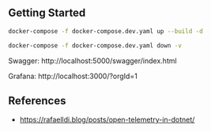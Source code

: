 
## Getting Started

```bash
docker-compose -f docker-compose.dev.yaml up --build -d
```

```bash
docker-compose -f docker-compose.dev.yaml down -v
```

Swagger: http://localhost:5000/swagger/index.html

Grafana: http://localhost:3000/?orgId=1

## References

- https://rafaelldi.blog/posts/open-telemetry-in-dotnet/